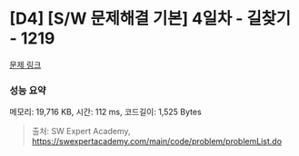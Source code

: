# [D4] [S/W 문제해결 기본] 4일차 - 길찾기 - 1219 

[문제 링크](https://swexpertacademy.com/main/code/problem/problemDetail.do?contestProbId=AV14geLqABQCFAYD) 

### 성능 요약

메모리: 19,716 KB, 시간: 112 ms, 코드길이: 1,525 Bytes



> 출처: SW Expert Academy, https://swexpertacademy.com/main/code/problem/problemList.do
